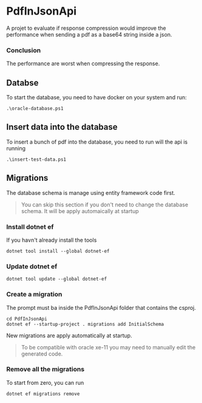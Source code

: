 # PdfInJsonApi

A projet to evaluate if response compression would improve the performance when sending a pdf as a base64 string inside a json.

### Conclusion

The performance are worst when compressing the response.

## Databse

To start the database, you need to have docker on your system and run:

```
.\oracle-database.ps1
```

## Insert data into the database

To insert a bunch of pdf into the database, you need to run will the api is running

```
.\insert-test-data.ps1
```

## Migrations

The database schema is manage using entity framework code first.

> You can skip this section if you don't need to change the database schema. It will be apply automaically at startup

### Install dotnet ef

If you havn't already install the tools

```
dotnet tool install --global dotnet-ef
```

### Update dotnet ef

```
dotnet tool update --global dotnet-ef
```

### Create a migration

The prompt must ba inside the PdfInJsonApi folder that contains the csproj.

```
cd PdfInJsonApi
dotnet ef --startup-project . migrations add InitialSchema
```

New migrations are apply automatically at startup.

> To be compatible with oracle xe-11 you may need to manually edit the generated code.

### Remove all the migrations

To start from zero, you can run

```
dotnet ef migrations remove
```
